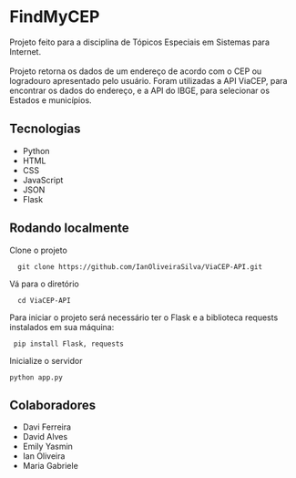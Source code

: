 # FindMyCEP

Projeto feito para a disciplina de Tópicos Especiais em Sistemas para Internet.\
\
Projeto retorna os dados de um endereço de acordo com o CEP ou logradouro apresentado pelo usuário. Foram utilizadas a API ViaCEP, para encontrar os dados do endereço, e a API do IBGE, para selecionar os Estados e municípios.


## Tecnologias

- Python
- HTML
- CSS
- JavaScript
- JSON
- Flask


## Rodando localmente

Clone o projeto

```
  git clone https://github.com/IanOliveiraSilva/ViaCEP-API.git
```

Vá para o diretório

```
  cd ViaCEP-API
```

Para iniciar o projeto será necessário ter o Flask e a biblioteca requests instalados em sua máquina:

```
 pip install Flask, requests
```
Inicialize o servidor

```
python app.py
```


## Colaboradores

- Davi Ferreira
- David Alves
- Emily Yasmin
- Ian Oliveira
- Maria Gabriele


